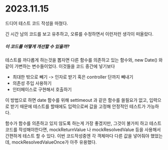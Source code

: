 # 2023.11.15

드디어 테스트 코드 작성을 마쳤다.

긴 시간 남의 코드를 보고 유추하고, 오류를 수정하면서 이런저런 생각이 떠올랐다.

##### 이 코드를 어떻게 개선할 수 있을까?

테스트를 까다롭게 하는것을 뽑자면 다른 함수를 의존하고 있는 함수와, new Date() 와 같이 가변하는 변수들이었다. 이것들을 코드 중간에 넣기보다

- 최대한 밖으로 빼기 -> 인자로 받기 혹은 controller 단까지 빼내기
- 의존성 주입 사용하기
- 인터페이스로 구현해서 호출하기


이 방법으로 하면 date 함수를 위해 settimeout 과 같은 함수를 쓸필요가 없고, 입력으로 받기 때문에 테스트를 할때에도 입력으로써 값을 고정해 안정적인 테스트가 가능하다.

함수가 함수를 의존하고 있지 않도록 하는게 가장 좋겠지만, 그것이 불가피 하고 테스트코드를 작성해야한다면, mockReturnValue 나 mockResolvedValue 등을 사용해서 간편하게 테스트 할 수 있다. 이번 코드작성중엔 각 객체마다 다른 값을 넣어줘야 했었는데, mockResolvedValueOnce가 아주 유용했다.

